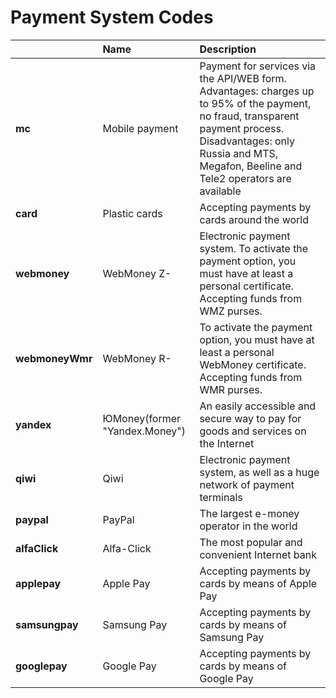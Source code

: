# Payment System Codes

|  | **Name** | **Description** |
| :--- | :--- | :--- |
| **mc** | Mobile payment | Payment for services via the API/WEB form. Advantages: charges up to 95% of the payment, no fraud, transparent payment process. Disadvantages: only Russia and MTS, Megafon, Beeline and Tele2 operators are available |
| **card** | Plastic cards | Accepting payments by cards around the world |
| **webmoney** | WebMoney Z- | Electronic payment system. To activate the payment option, you must have at least a personal certificate. Accepting funds from WMZ purses. |
| **webmoneyWmr** | WebMoney R- | To activate the payment option, you must have at least a personal WebMoney certificate. Accepting funds from WMR purses. |
| **yandex** | ЮMoney\(former "Yandex.Money"\) | An easily accessible and secure way to pay for goods and services on the Internet |
| **qiwi** | Qiwi | Electronic payment system, as well as a huge network of payment terminals |
| **paypal** | PayPal | The largest e-money operator in the world |
| **alfaClick** | Alfa-Click | The most popular and convenient Internet bank |
| **applepay** | Apple Pay | Accepting payments by cards by means of Apple Pay |
| **samsungpay** | Samsung Pay | Accepting payments by cards by means of Samsung Pay |
| **googlepay** | Google Pay | Accepting payments by cards by means of Google Pay |


